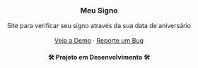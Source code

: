 <h3 align="center">Meu Signo</h3>

  <p align="center">
    Site para verificar seu signo através da sua data de aniversário
    <br />
    <br />
    <a href="https://coruscating-marzipan-14464f.netlify.app/">Veja a Demo</a>
    ·
    <a href="https://github.com/Brunnosama/meu-signo/issues">Reporte um Bug</a>
  </p>

  <h4 align='center'>🛠️ Projeto em Desenvolvimento 🛠️</h4>
